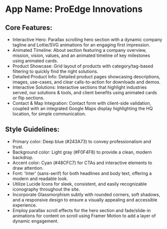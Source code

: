 # **App Name**: ProEdge Innovations

## Core Features:

- Interactive Hero: Parallax scrolling hero section with a dynamic company tagline and Lottie/SVG animations for an engaging first impression.
- Animated Timeline: About section featuring a company overview, mission, vision, values, and an animated timeline of key milestones using animated cards.
- Product Showcase: Grid layout of products with category/tag-based filtering to quickly find the right solutions.
- Detailed Product Info: Detailed product pages showcasing descriptions, images, use-cases, and clear calls-to-action for downloads and demos.
- Interactive Solutions: Interactive sections that highlight industries served, our solutions & tools, and client benefits using animated cards or flip sections.
- Contact & Map Integration: Contact form with client-side validation, coupled with an integrated Google Maps display highlighting the HQ location, for simple communication.

## Style Guidelines:

- Primary color: Deep blue (#243A73) to convey professionalism and trust.
- Background color: Light gray (#F0F4F8) to provide a clean, modern backdrop.
- Accent color: Cyan (#48CFC7) for CTAs and interactive elements to draw attention.
- Font: 'Inter' (sans-serif) for both headlines and body text, offering a modern and readable look.
- Utilize Lucide Icons for sleek, consistent, and easily recognizable iconography throughout the site.
- Incorporate Glassmorphism subtly with rounded corners, soft shadows, and a responsive design to ensure a visually appealing and accessible experience.
- Employ parallax scroll effects for the hero section and fade/slide-in animations for content on scroll using Framer Motion to add a layer of dynamic engagement.